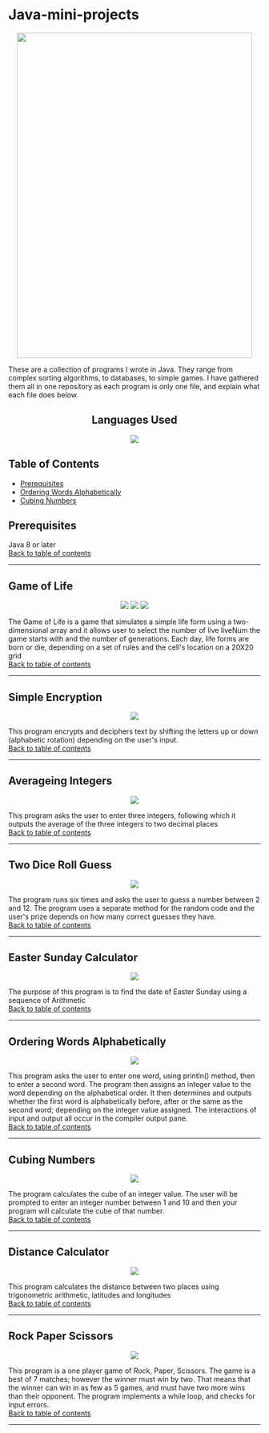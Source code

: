 # Java-mini-projects
<div align="center">
  <img src="https://user-images.githubusercontent.com/103478551/208328456-f3b10201-16f2-4233-9186-e290d376edaf.png" style="width: 470px; height: 650px;">
</div>

These are a collection of programs I wrote in Java. They range from complex sorting algorithms, to databases, to simple games. I have gathered them all in one repository as each program is only one file, and explain what each file does below. 

<h2 align="center">Languages Used</h2>
<div align="center">
<img src="https://img.shields.io/badge/java-%23ED8B00.svg?style=for-the-badge&logo=java&logoColor=white">
</div>

<h2 id="top">Table of Contents</h2>

* [Prerequisites](#prerequisites)
* [Ordering Words Alphabetically](#ordering-words-alphabetically)
* [Cubing Numbers ](#cubing-numbers)

## Prerequisites
Java 8 or later
<br>
<a href="#top" class="btn">Back to table of contents</a>
<hr>

## Game of Life
<p align="center">
<img src="https://user-images.githubusercontent.com/103478551/210184174-7973d73e-e6be-4a8d-ac2f-1093bee16ba2.png"/> 
<img src="https://user-images.githubusercontent.com/103478551/210184195-82d0ac3e-69da-40cc-99b5-67968f6ebd4b.png"/> 
<img src="https://user-images.githubusercontent.com/103478551/210184210-7d6d9e9e-1e7b-4806-af75-0f8105326cbd.png"/>
  
</p>
The Game of Life is a game that simulates a simple life form using a two-dimensional array and it allows user to select the number of live liveNum the game starts with and the number of generations. Each day, life forms are born or die, depending on a set of rules and the cell's location on a 20X20 grid

<br>
<a href="#top" class="btn">Back to table of contents</a>
<hr>


## Simple Encryption
<p align="center">
<img src="https://user-images.githubusercontent.com/103478551/210184063-667324a9-1933-4d6d-967d-48209e6c811c.png"/> 
</p>
This program encrypts and deciphers text by shifting the letters up or down (alphabetic rotation) depending on the user's input. 
<br>
<a href="#top" class="btn">Back to table of contents</a>
<hr>

## Averageing Integers
<p align="center">
<img src="https://user-images.githubusercontent.com/103478551/210183632-0b30e73b-07c8-45b7-a755-a8048e391b53.png"/> 
</p>

This program asks the user to enter three integers, following which it outputs the average of the three integers to two decimal places
<br>
<a href="#top" class="btn">Back to table of contents</a>
<hr>

## Two Dice Roll Guess
<p align="center">
<img src="https://user-images.githubusercontent.com/103478551/210183962-63915ede-8a0d-4554-a6cb-1e019b1328bb.png"/> 
</p>
The program runs six times and asks the user to guess a number between 2 and 12. The program uses a separate method for the random code and the user's prize depends on how many correct guesses they have.

<br>
<a href="#top" class="btn">Back to table of contents</a>
<hr>


## Easter Sunday Calculator
<p align="center">
<img src="https://user-images.githubusercontent.com/103478551/210183920-f5a6d6fb-8f9f-43bc-b28a-0c4dfc1980b1.png"/> 
</p>
The purpose of this program is to find the date of Easter Sunday using a sequence of Arithmetic
<br>
<a href="#top" class="btn">Back to table of contents</a>
<hr>


## Ordering Words Alphabetically
<p align="center">
<img src="https://user-images.githubusercontent.com/103478551/210183553-109e7df5-2f7c-44bf-bbfc-0b12a848c37d.png"/> 
</p>

This program asks the user to enter one word, using println() method, then to enter a second word. The program then assigns an integer value to the word depending on the alphabetical order. It then determines and outputs whether the first word is alphabetically before, after or the same as the second word; depending on the integer value assigned. The interactions of input and output all occur in the compiler output pane. 
<br>
<a href="#top" class="btn">Back to table of contents</a>
<hr>

## Cubing Numbers
<p align="center">
<img src="https://user-images.githubusercontent.com/103478551/210183477-c98cd369-680b-4006-b1a1-18f1818002b5.png"/> 
</p>
The program calculates the cube of an integer value. The user will be prompted to enter an integer number between 1 and 10 and then your program will calculate the cube of that number.
<br>
<a href="#top" class="btn">Back to table of contents</a>
<hr>

## Distance Calculator
<p align="center">
<img src="https://user-images.githubusercontent.com/103478551/210183840-c27e0f61-e752-4d52-af71-4243ee72963e.png"/> 
</p>
This program calculates the distance between two places using trigonometric arithmetic, latitudes and longitudes
<br>
<a href="#top" class="btn">Back to table of contents</a>
<hr>

## Rock Paper Scissors
<p align="center">
<img src="https://user-images.githubusercontent.com/103478551/210183796-a5cf8df5-d7c2-4a86-82e8-fe98f9502605.png"/> 
</p>
This program is a one player game of Rock, Paper, Scissors. The game is a best of 7 matches; however the winner must win by two. That means that the winner can win in as few as 5 games, and must have two more wins than their opponent. The program implements a while loop, and checks for input errors. 
<br>
<a href="#top" class="btn">Back to table of contents</a>
<hr>



